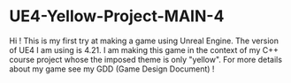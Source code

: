 # UE4-Yellow-Project-MAIN-4
Hi ! This is my first try at making a game using Unreal Engine. The version of UE4 I am using is 4.21. I am making this game in the context of my C++ course project whose the imposed theme is only "yellow". For more details about my game see my GDD (Game Design Document) ! 
